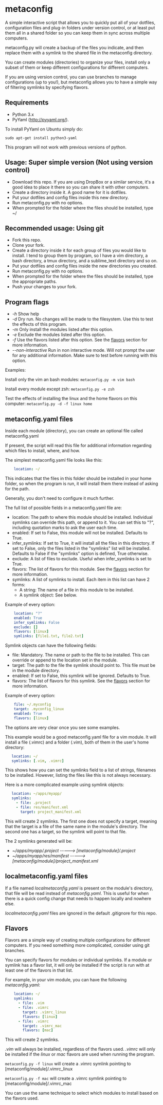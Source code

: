 metaconfig
==========

A simple interactive script that allows you to quickly put all of your dotfiles, configuration files and plug-in folders under version control, or at least put them all in a shared folder so you can keep them in sync across multiple computers.

metaconfig.py will create a backup of the files you indicate, and then replace them with a symlink to the shared file in the metaconfig directory.

You can create modules (directories) to organize your files, install only a subset of them or keep different configurations for different computers.

If you are using version control, you can use branches to manage configurations (up to you!), but metaconfig allows you to have a simple way of filtering symlinks by specifying flavors.

Requirements
-------------------

- Python 3.x
- PyYaml (http://pyyaml.org/).

To install PyYaml on Ubuntu simply do:

    sudo apt-get install python3-yaml

This program will not work with previous versions of python.

Usage: Super simple version (Not using version control)
-----------------------------------------------------------------------------

- Download this repo. If you are using DropBox or a similar service, it's a good idea to place it there so you can share it with other computers.
- Create a directory inside it. A good name for it is dotfiles.
- Put your dotfiles and config files inside this new directory.
- Run metaconfig.py with no options.
- When prompted for the folder where the files should be installed, type ~/

Recommended usage: Using git
-----------------------------------------------------------------------------

- Fork this repo.
- Clone your fork.
- Create a directory inside it for each group of files you would like to install. I tend to group them by program, so I have a vim directory, a bash directory, a tmux directory, and a sublime_text directory and so on.
- Put your dotfiles and config files inside the new directories you created.
- Run metaconfig.py with no options.
- When prompted for the folder where the files should be installed, type the appropriate paths.
- Push your changes to your fork.

Program flags
--------------------------------------

- *-h* Show help
- *-d* Dry run. No changes will be made to the filesystem. Use this to test the effects of this program.
- *-m* Only install the modules listed after this option.
- *-e* Exclude the modules listed after this option.
- *-f* Use the flavors listed after this option. See the [flavors][1] section for more information.
- *--non-interactive* Run in non interactive mode. Will not prompt the user for any additional information. Make sure to test before running with this option.

Examples:

Install only the vim an bash modules:
```metaconfig.py -m vim bash```

Install every module except zsh:
```metaconfig.py -e zsh```

Test the effects of installing the linux and the home flavors on this computer:
```metaconfig.py -d -f linux home```

metaconfig.yaml files
-----------------------------

Inside each module (directory), you can create an optional file called metaconfig.yaml

If present, the script will read this file for additional information regarding which files to install, where, and how.

The simplest metaconfig.yaml file looks like this:

```yaml
    location: ~/
```

This indicates that the files in this folder should be installed in your home folder, so when the program is run, it will install them there instead of asking for the path.

Generally, you don't need to configure it much further.

The full list of possible fields in a metaconfig.yaml file are:

- location: The path to where this module should be installed. Individual symlinks can override this path, or append to it. You can set this to "?", including quotation marks to ask the user each time.
- enabled: If set to False, this module will not be installed. Defaults to True.
- infer_symlinks: If set to True, it will install all the files in this directory. If set to False, only the files listed in the "symlinks" list will be installed. Defaults to False if the "symlinks" option is defined, True otherwise.
- exclude: A list of files to exclude. Useful when infer_symlinks is set to True.
- flavors: The list of flavors for this module. See the [flavors][1] section for more information.
- symlinks: A list of symlinks to install. Each item in this list can have 2 forms:
  - A string: The name of  a file in this module to be installed.
  - A symlink object: See below.

Example of every option:
```yaml
    location: "?"
    enabled: True
    infer_symlinks: False
    exclude: []
    flavors: [linux]
    symlinks: [file1.txt, file2.txt]
```

Symlink objects can have the following fields:

- file: Mandatory. The name or path to the file to be installed. This can override or append to the location set in the module.
- target: The path to the file the symlink should point to. This file must be in the module directory.
- enabled: If set to False, this symlink will be ignored. Defaults to True.
- flavors: The list of flavors for this symlink. See the [flavors][1] section for more information.

Example of every option:
```yaml
    file: ~/.myconfig
    target: .myconfig_linux
    enabled: True
    flavors: [linux]
```

The options are very clear once you see some examples.

This example would be a good metaconfig.yaml file for a vim module. It will install a file (.vimrc) and a folder (.vim), both of them in the user's home directory:
```yaml
   location: ~/
   symlinks: [.vim, .vimrc]
```
This shows how you can set the symlinks field to a list of strings, filenames to be installed. However, listing the files like this is not always necessary.

Here is a more complicated example using symlink objects:
```yaml
   location: ~/apps/myapp/
   symlinks:
     - file: .project
     - file: res/manifest.xml
       target: project_manifest.xml
```
This will create 2 symlinks. The first one does not specify a target, meaning that the target is a file of the same name in the module's directory. The second one has a target, so the symlink will point to that file.

The 2 symlinks generated will be:
- _~/apps/myapp/.project -----> [metaconfig/module]/.project_
- _~/apps/myapp/res/manifest -----> [metaconfig/module]/project_manifest.xml_

localmetaconfig.yaml files
-----------------------------

If a file named _localmetaconfig.yaml_ is present on the module's directory, that file will be read instead of _metaconfig.yaml_. This is useful for when there is a quick config change that needs to happen locally and nowhere else.

_localmetaconfig.yaml_ files are ignored in the default .gitignore for this repo.

Flavors
----------

Flavors are a simple way of creating multiple configurations for different computers. If you need something more complicated, consider using git branches.

You can specify flavors for modules or individual symlinks. If a module or symlink has a flavor list, it will only be installed if the script is run with at least one of the flavors in that list.

For example, in your vim module, you can have the following _metaconfig.yaml_:

```yaml
    location: ~/
    symlinks:
      - file: .vim
      - file: .vimrc
        target: .vimrc_linux
        flavors: [linux]
      - file: .vimrc
        target: .vimrc_mac
        flavors: [mac]
```

This will create 2 symlinks.

_.vim_ will always be installed, regardless of the flavors used.
_.vimrc_ will only be installed if the _linux_ or _mac_ flavors are used when running the program.

```metaconfig.py -f linux``` will create a .vimrc symlink pointing to [metaconfig/module]/.vimrc_linux

```metaconfig.py -f mac``` will create a .vimrc symlink pointing to [metaconfig/module]/.vimrc_mac

You can use the same technique to select which modules to install based on the flavors used.

[1]: [https://github.com/sethillgard/metaconfig/master/README.md#flavors]
